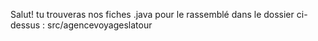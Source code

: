 Salut! tu trouveras nos fiches .java pour le rassemblé dans le dossier ci-dessus : src/agencevoyageslatour
